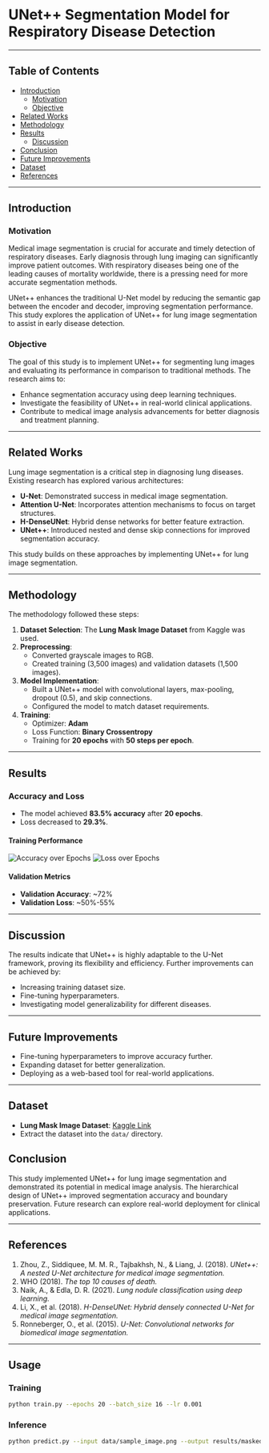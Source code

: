 # UNet++ Segmentation Model for Respiratory Disease Detection

---

## Table of Contents
- [Introduction](#introduction)
  - [Motivation](#motivation)
  - [Objective](#objective)
- [Related Works](#related-works)
- [Methodology](#methodology)
- [Results](#results)
  - [Discussion](#discussion)
- [Conclusion](#conclusion)
- [Future Improvements](#future-improvements)
- [Dataset](#dataset)
- [References](#references)

---

## Introduction

### Motivation
Medical image segmentation is crucial for accurate and timely detection of respiratory diseases. Early diagnosis through lung imaging can significantly improve patient outcomes. With respiratory diseases being one of the leading causes of mortality worldwide, there is a pressing need for more accurate segmentation methods. 

UNet++ enhances the traditional U-Net model by reducing the semantic gap between the encoder and decoder, improving segmentation performance. This study explores the application of UNet++ for lung image segmentation to assist in early disease detection.

### Objective
The goal of this study is to implement UNet++ for segmenting lung images and evaluating its performance in comparison to traditional methods. The research aims to:
- Enhance segmentation accuracy using deep learning techniques.
- Investigate the feasibility of UNet++ in real-world clinical applications.
- Contribute to medical image analysis advancements for better diagnosis and treatment planning.

---

## Related Works
Lung image segmentation is a critical step in diagnosing lung diseases. Existing research has explored various architectures:
- **U-Net**: Demonstrated success in medical image segmentation.
- **Attention U-Net**: Incorporates attention mechanisms to focus on target structures.
- **H-DenseUNet**: Hybrid dense networks for better feature extraction.
- **UNet++**: Introduced nested and dense skip connections for improved segmentation accuracy.

This study builds on these approaches by implementing UNet++ for lung image segmentation.

---

## Methodology
The methodology followed these steps:
1. **Dataset Selection**: The **Lung Mask Image Dataset** from Kaggle was used.
2. **Preprocessing**:
   - Converted grayscale images to RGB.
   - Created training (3,500 images) and validation datasets (1,500 images).
3. **Model Implementation**:
   - Built a UNet++ model with convolutional layers, max-pooling, dropout (0.5), and skip connections.
   - Configured the model to match dataset requirements.
4. **Training**:
   - Optimizer: **Adam**
   - Loss Function: **Binary Crossentropy**
   - Training for **20 epochs** with **50 steps per epoch**.

---

## Results
### Accuracy and Loss
- The model achieved **83.5% accuracy** after **20 epochs**.
- Loss decreased to **29.3%**.

#### Training Performance
![Accuracy over Epochs](images/accuracy_plot.png)
![Loss over Epochs](images/loss_plot.png)

#### Validation Metrics
- **Validation Accuracy**: ~72%
- **Validation Loss**: ~50%-55%

---

## Discussion
The results indicate that UNet++ is highly adaptable to the U-Net framework, proving its flexibility and efficiency. Further improvements can be achieved by:
- Increasing training dataset size.
- Fine-tuning hyperparameters.
- Investigating model generalizability for different diseases.

---

## Future Improvements
- Fine-tuning hyperparameters to improve accuracy further.
- Expanding dataset for better generalization.
- Deploying as a web-based tool for real-world applications.

---

## Dataset
- **Lung Mask Image Dataset**: [Kaggle Link](https://www.kaggle.com/datasets/newra008/lung-mask-image-dataset)
- Extract the dataset into the `data/` directory.

## Conclusion
This study implemented UNet++ for lung image segmentation and demonstrated its potential in medical image analysis. The hierarchical design of UNet++ improved segmentation accuracy and boundary preservation. Future research can explore real-world deployment for clinical applications.

---

## References
1. Zhou, Z., Siddiquee, M. M. R., Tajbakhsh, N., & Liang, J. (2018). *UNet++: A nested U-Net architecture for medical image segmentation.*
2. WHO (2018). *The top 10 causes of death.*
3. Naik, A., & Edla, D. R. (2021). *Lung nodule classification using deep learning.*
4. Li, X., et al. (2018). *H-DenseUNet: Hybrid densely connected U-Net for medical image segmentation.*
5. Ronneberger, O., et al. (2015). *U-Net: Convolutional networks for biomedical image segmentation.*

---

## Usage
### Training
```bash
python train.py --epochs 20 --batch_size 16 --lr 0.001
```

### Inference
```bash
python predict.py --input data/sample_image.png --output results/masked_image.png
```




